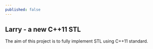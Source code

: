 ```yaml
---
published: false
---
```


## Larry - a new C++11 STL

The aim of this project is to fully implement STL using C++11 standard.


